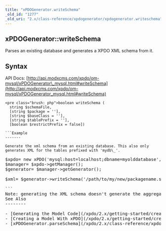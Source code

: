 ```yaml
---
title: "xPDOGenerator.writeSchema"
_old_id: "1277"
_old_uri: "2.x/class-reference/xpdogenerator/xpdogenerator.writeschema"
---
```


xPDOGenerator::writeSchema
--------------------------

Parses an existing database and generates a XPDO XML schema from it.

Syntax
------

API Docs: [http://api.modxcms.com/xpdo/om-mysql/xPDOGenerator\_mysql.html#writeSchema](http://api.modxcms.com/xpdo/om-mysql/xPDOGenerator_mysql.html#writeSchema)

```
<pre class="brush: php">boolean writeSchema (
  string $schemaFile,
  [string $package = ''],
  [string $baseClass = ''],
  [string $tablePrefix = ''],
  [boolean $restrictPrefix = false])

```Example
-------

Generate the xml schema from an existing database. This also only generates XML for the tables prefixed with 'mydb\_'.

```
<pre class="brush: php">$xpdo= new xPDO('mysql:host=localhost;dbname=myolddatabase','username','password','mydb_');
$manager= $xpdo->getManager();
$generator= $manager->getGenerator();

$xml= $generator->writeSchema('/path/to/my/new/packagename.schema.xml','mypackage', 'xPDOObject','mydb_');

```<div class="note">Note: generating the XML schema doesn't generate the aggregate and composite relationships - just the field and object definitions. You'll need to specify those relationships yourself. See [Defining Relationships](http://rtfm.modx.com/display/xPDO20/Defining+Relationships) for more details. </div>See Also
--------

- [Generating the Model Code](/xpdo/2.x/getting-started/creating-a-model-with-xpdo/generating-the-model-code "Generating the Model Code")
- [Creating a Model With xPDO](/xpdo/2.x/getting-started/creating-a-model-with-xpdo "Creating a Model With xPDO")
- [xPDOGenerator.parseSchema](/xpdo/2.x/class-reference/xpdogenerator/xpdogenerator.parseschema "xPDOGenerator.parseSchema")